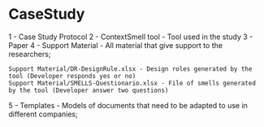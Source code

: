 # CaseStudy

1 - Case Study Protocol
2 - ContextSmell tool - Tool used in the study
3 - Paper
4 - Support Material - All material that give support to the researchers;

	Support Material/DR-DesignRule.xlsx - Design roles generated by the tool (Developer responds yes or no)
	Support Material/SMELLS-Questionario.xlsx - File of smells generated by the tool (Developer answer two questions)

5 -  Templates - Models of documents that need to be adapted to use in different companies;
